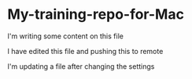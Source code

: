# My-training-repo-for-Mac

I'm writing some content on this file

I have edited this file and pushing this to remote

I'm updating a file after changing the settings

